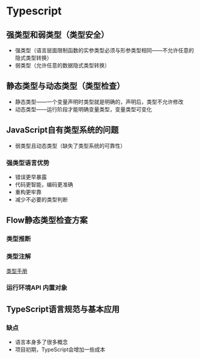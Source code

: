 # Typescript

## 强类型和弱类型（类型安全）
- 强类型（语言层面限制函数的实参类型必须与形参类型相同——不允许任意的隐式类型转换）
- 弱类型（允许任意的数据隐式类型转换）

## 静态类型与动态类型（类型检查）
- 静态类型——一个变量声明时类型就是明确的，声明后，类型不允许修改
- 动态类型——运行阶段才能明确变量类型，变量类型可变化

## JavaScript自有类型系统的问题
- 弱类型且动态类型（缺失了类型系统的可靠性）


### 强类型语言优势
- 错误更早暴露
- 代码更智能，编码更准确
- 重构更牢靠
- 减少不必要的类型判断

## Flow静态类型检查方案
### 类型推断
### 类型注解

[类型手册](https://www.saltycrane.com/cheat-sheets/flow-type/latest/)

### 运行环境API 内置对象


## TypeScript语言规范与基本应用

### 缺点
- 语言本身多了很多概念
- 项目初期，TypeScript会增加一些成本

